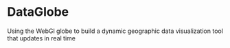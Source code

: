 DataGlobe
=========

Using the WebGl globe to build a dynamic geographic data visualization tool that updates in real time
